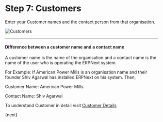 # Step 7: Customers

Enter your Customer names and the contact person from that organisation.


<img alt="Customers" class="screenshot"
src="{{docs_base_url}}/assets/img/setup-wizard/step-8.png">

---

#### Difference between a customer name and a contact name

A customer name is the name of the organisation and a contact name is the name of the user who is operating the ERPNext system.

For Example: If American Power Mills is an organisation name and their founder Shiv Agarwal has installed ERPNext on his system. Then,

Customer Name: American Power Mills

Contact Name:  Shiv Agarwal

To understand Customer in detail visit [Customer Details]({{docs_base_url}}/user/manual/en/CRM/customer.html)

{next}

